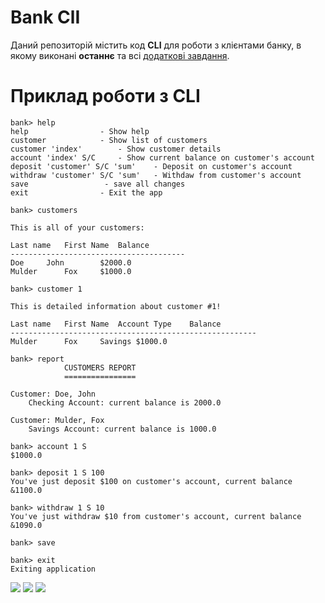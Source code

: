 # Bank ClI

Даний репозиторій містить код **CLI** для роботи з клієнтами банку, в якому виконані **останнє** та всі [додаткові завдання](https://github.com/ppc-ntu-khpi/TUI-Lab2-Starter/blob/master/Lab%202%20-%20CLI/Lab%202%20-%20add.md).

# Приклад роботи з CLI

```
bank> help
help				- Show help
customer			- Show list of customers
customer 'index'		- Show customer details
account 'index' S/C		- Show current balance on customer's account
deposit 'customer' S/C 'sum'	- Deposit on customer's account
withdraw 'customer' S/C 'sum'	- Withdaw from customer's account
save				 - save all changes
exit				- Exit the app

bank> customers

This is all of your customers:

Last name	First Name	Balance
---------------------------------------
Doe		John		$2000.0
Mulder		Fox		$1000.0

bank> customer 1

This is detailed information about customer #1!

Last name	First Name	Account Type	Balance
-------------------------------------------------------
Mulder		Fox		Savings	$1000.0

bank> report
			CUSTOMERS REPORT
			================

Customer: Doe, John
    Checking Account: current balance is 2000.0

Customer: Mulder, Fox
    Savings Account: current balance is 1000.0

bank> account 1 S
$1000.0

bank> deposit 1 S 100
You've just deposit $100 on customer's account, current balance &1100.0

bank> withdraw 1 S 10
You've just withdraw $10 from customer's account, current balance &1090.0

bank> save

bank> exit
Exiting application
```

![](https://img.shields.io/badge/Made%20with-JAVA-red.svg)
![](https://img.shields.io/badge/Made%20with-%20Netbeans-brightgreen.svg)
![](https://img.shields.io/badge/Made%20at-PPC%20NTU%20%22KhPI%22-blue.svg) 
